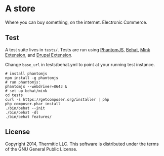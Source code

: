 A store
=======

Where you can buy something, on the internet. Electronic Commerce.

Test
----

A test suite lives in `tests/`. Tests are run using [PhantomJS](http://phantomjs.org/), [Behat](http://behat.org), [Mink Extension](http://extensions.behat.org/mink/), and [Drupal Extension](https://github.com/jhedstrom/drupalextension).

Change `base_url` in tests/behat.yml to point at your running test instance.

```
# install phantomjs
npm install -g phantomjs
# run phantomjs:
phantomjs --webdriver=8643 &
# set up behat/mink
cd tests
curl -s https://getcomposer.org/installer | php
php composer.phar install
./bin/behat --init
./bin/behat -dl
./bin/behat features/
```

License
-------

Copyright 2014, Thermitic LLC. This software is distributed under the terms of the GNU General Public License.

